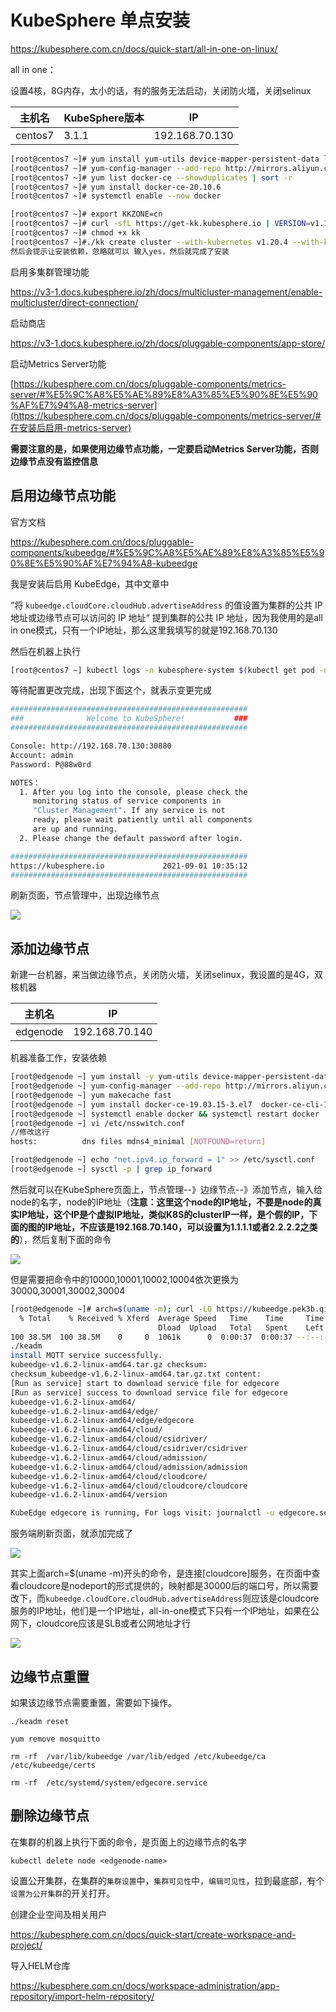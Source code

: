 # KubeSphere 单点安装

https://kubesphere.com.cn/docs/quick-start/all-in-one-on-linux/

all in one：

设置4核，8G内存，太小的话，有的服务无法启动，关闭防火墙，关闭selinux

| 主机名  | KubeSphere版本 | IP             |
| ------- | -------------- | -------------- |
| centos7 | 3.1.1          | 192.168.70.130 |

```bash
[root@centos7 ~]# yum install yum-utils device-mapper-persistent-data lvm2 openssl socat conntrack ebtables ipset
[root@centos7 ~]# yum-config-manager --add-repo http://mirrors.aliyun.com/docker-ce/linux/centos/docker-ce.repo
[root@centos7 ~]# yum list docker-ce --showduplicates | sort -r
[root@centos7 ~]# yum install docker-ce-20.10.6
[root@centos7 ~]# systemctl enable --now docker

[root@centos7 ~]# export KKZONE=cn
[root@centos7 ~]# curl -sfL https://get-kk.kubesphere.io | VERSION=v1.1.1 sh -
[root@centos7 ~]# chmod +x kk
[root@centos7 ~]#./kk create cluster --with-kubernetes v1.20.4 --with-kubesphere v3.1.1
然后会提示让安装依赖，忽略就可以 输入yes，然后就完成了安装
```

启用多集群管理功能

https://v3-1.docs.kubesphere.io/zh/docs/multicluster-management/enable-multicluster/direct-connection/

启动商店

https://v3-1.docs.kubesphere.io/zh/docs/pluggable-components/app-store/

启动Metrics Server功能

[https://kubesphere.com.cn/docs/pluggable-components/metrics-server/#%E5%9C%A8%E5%AE%89%E8%A3%85%E5%90%8E%E5%90%AF%E7%94%A8-metrics-server](https://kubesphere.com.cn/docs/pluggable-components/metrics-server/#在安装后启用-metrics-server)





**需要注意的是，如果使用边缘节点功能，一定要启动Metrics Server功能，否则边缘节点没有监控信息**

## 启用边缘节点功能

官方文档

https://kubesphere.com.cn/docs/pluggable-components/kubeedge/#%E5%9C%A8%E5%AE%89%E8%A3%85%E5%90%8E%E5%90%AF%E7%94%A8-kubeedge

我是安装后启用 KubeEdge，其中文章中

“将 `kubeedge.cloudCore.cloudHub.advertiseAddress` 的值设置为集群的公共 IP 地址或边缘节点可以访问的 IP 地址“ 提到集群的公共 IP 地址，因为我使用的是all in one模式，只有一个IP地址，那么这里我填写的就是192.168.70.130

然后在机器上执行

```bash
[root@centos7 ~] kubectl logs -n kubesphere-system $(kubectl get pod -n kubesphere-system -l app=ks-install -o jsonpath='{.items[0].metadata.name}') -f
```

等待配置更改完成，出现下面这个，就表示变更完成

```bash
#####################################################
###              Welcome to KubeSphere!           ###
#####################################################

Console: http://192.168.70.130:30880
Account: admin
Password: P@88w0rd

NOTES：
  1. After you log into the console, please check the
     monitoring status of service components in
     "Cluster Management". If any service is not
     ready, please wait patiently until all components 
     are up and running.
  2. Please change the default password after login.

#####################################################
https://kubesphere.io             2021-09-01 10:35:12
#####################################################
```

刷新页面，节点管理中，出现边缘节点

![](https://github.com/yinzhipeng123/markdown_log/blob/main/docs/image/KubeSphere/edge.png?raw=true)

## 添加边缘节点

新建一台机器，来当做边缘节点，关闭防火墙，关闭selinux，我设置的是4G，双核机器

| 主机名   | IP             |
| -------- | -------------- |
| edgenode | 192.168.70.140 |

机器准备工作，安装依赖

```bash
[root@edgenode ~] yum install -y yum-utils device-mapper-persistent-data lvm2 wget
[root@edgenode ~] yum-config-manager --add-repo http://mirrors.aliyun.com/docker-ce/linux/centos/docker-ce.repo
[root@edgenode ~] yum makecache fast
[root@edgenode ~] yum install docker-ce-19.03.15-3.el7  docker-ce-cli-19.03.15-3.el7 -y
[root@edgenode ~] systemctl enable docker && systemctl restart docker
[root@edgenode ~] vi /etc/nsswitch.conf
//修改这行
hosts:          dns files mdns4_minimal [NOTFOUND=return]

[root@edgenode ~] echo "net.ipv4.ip_forward = 1" >> /etc/sysctl.conf
[root@edgenode ~] sysctl -p | grep ip_forward
```

然后就可以在KubeSphere页面上，节点管理--》边缘节点--》添加节点，输入给node的名字，node的IP地址（**注意：这里这个node的IP地址，不要是node的真实IP地址，这个IP是个虚拟IP地址，类似K8S的clusterIP一样，是个假的IP，下面的图的IP地址，不应该是192.168.70.140，可以设置为1.1.1.1或者2.2.2.2之类的**），然后复制下面的命令

![](https://github.com/yinzhipeng123/markdown_log/blob/main/docs/image/KubeSphere/edge_add.png?raw=true)

但是需要把命令中的10000,10001,10002,10004依次更换为30000,30001,30002,30004

```bash
[root@edgenode ~]# arch=$(uname -m); curl -LO https://kubeedge.pek3b.qingstor.com/bin/v1.6.2/$arch/keadm-v1.6.2-linux-$arch.tar.gz  && tar xvf keadm-v1.6.2-linux-$arch.tar.gz && chmod +x keadm && ./keadm join --kubeedge-version=1.6.2 --region=zh --cloudcore-ipport=192.168.70.130:30000 --quicport 30001 --certport 30002 --tunnelport 30004 --edgenode-name edge-1 --edgenode-ip 192.168.70.140 --token 41c74c8e8f86d03b8560eb5be566c62c33eeac1865cdf3a48ad554e9626ef34e.eyJhbGciOiJIUzI1NiIsInR5cCI6IkpXVCJ9.eyJleHAiOjE2MzA1NTAwNDZ9.mmR51Ue8rduKViXYqEuQQFyNcYol_IHQIm0K53iOQdM --with-edge-taint
  % Total    % Received % Xferd  Average Speed   Time    Time     Time  Current
                                 Dload  Upload   Total   Spent    Left  Speed
100 38.5M  100 38.5M    0     0  1061k      0  0:00:37  0:00:37 --:--:-- 1034k
./keadm
install MQTT service successfully.
kubeedge-v1.6.2-linux-amd64.tar.gz checksum: 
checksum_kubeedge-v1.6.2-linux-amd64.tar.gz.txt content: 
[Run as service] start to download service file for edgecore
[Run as service] success to download service file for edgecore
kubeedge-v1.6.2-linux-amd64/
kubeedge-v1.6.2-linux-amd64/edge/
kubeedge-v1.6.2-linux-amd64/edge/edgecore
kubeedge-v1.6.2-linux-amd64/cloud/
kubeedge-v1.6.2-linux-amd64/cloud/csidriver/
kubeedge-v1.6.2-linux-amd64/cloud/csidriver/csidriver
kubeedge-v1.6.2-linux-amd64/cloud/admission/
kubeedge-v1.6.2-linux-amd64/cloud/admission/admission
kubeedge-v1.6.2-linux-amd64/cloud/cloudcore/
kubeedge-v1.6.2-linux-amd64/cloud/cloudcore/cloudcore
kubeedge-v1.6.2-linux-amd64/version

KubeEdge edgecore is running, For logs visit: journalctl -u edgecore.service -b
```

服务端刷新页面，就添加完成了

![](https://github.com/yinzhipeng123/markdown_log/blob/main/docs/image/KubeSphere/edge_add_fin.png?raw=true)



其实上面arch=$(uname -m)开头的命令，是连接[cloudcore]服务，在页面中查看cloudcore是nodeport的形式提供的，映射都是30000后的端口号，所以需要改下，而`kubeedge.cloudCore.cloudHub.advertiseAddress`则应该是cloudcore服务的IP地址，他们是一个IP地址，all-in-one模式下只有一个IP地址，如果在公网下，cloudcore应该是SLB或者公网地址才行

![](https://github.com/yinzhipeng123/markdown_log/blob/main/docs/image/KubeSphere/edge-cloud.png?raw=true)



## 边缘节点重置

如果该边缘节点需要重置，需要如下操作。

```
./keadm reset

yum remove mosquitto

rm -rf  /var/lib/kubeedge /var/lib/edged /etc/kubeedge/ca /etc/kubeedge/certs

rm -rf  /etc/systemd/system/edgecore.service
```

## 删除边缘节点

在集群的机器上执行下面的命令，<edgenode-name>是页面上的边缘节点的名字

```
kubectl delete node <edgenode-name>
```



设置公开集群，在集群的`集群设置`中，`集群可见性`中，`编辑可见性`，拉到最底部，有个`设置为公开集群`的开关打开。

创建企业空间及相关用户

https://kubesphere.com.cn/docs/quick-start/create-workspace-and-project/

导入HELM仓库

https://kubesphere.com.cn/docs/workspace-administration/app-repository/import-helm-repository/
